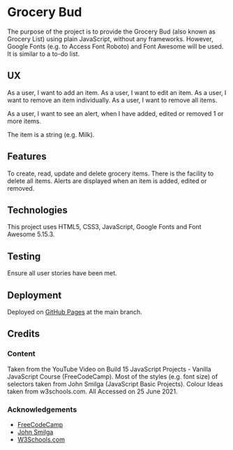# Grocery Bud

The purpose of the project is to provide the Grocery Bud (also known as Grocery List) using plain JavaScript, without any frameworks.  However, Google Fonts (e.g. to Access Font Roboto) and Font Awesome will be used.  It is similar to a to-do list.

## UX

As a user, I want to add an item.
As a user, I want to edit an item.
As a user, I want to remove an item individually.
As a user, I want to remove all items.

As a user, I want to see an alert, when I have added, edited or removed 1 or more items.

The item is a string (e.g. Milk).

## Features

To create, read, update and delete grocery items.  There is the facility to delete all items.  Alerts are displayed when an item is added, edited or removed.

## Technologies

This project uses HTML5, CSS3, JavaScript, Google Fonts and Font Awesome 5.15.3.

## Testing

Ensure all user stories have been met.

## Deployment 

Deployed on [GitHub Pages](https://derektypist.github.io/grocery-bud) at the main branch.

## Credits

### Content

Taken from the YouTube Video on Build 15 JavaScript Projects - Vanilla JavaScript Course (FreeCodeCamp).  Most of the styles (e.g. font size) of selectors taken from John Smilga (JavaScript Basic Projects).  Colour Ideas taken from w3schools.com.  All Accessed on 25 June 2021.

### Acknowledgements

- [FreeCodeCamp](https://www.youtube.com/watch?v=3PHXvlpOkf4&t=1825s)
- [John Smilga](https://github.com/john-smilga/javascript-basic-projects)
- [W3Schools.com](https://www.w3schools.com)
